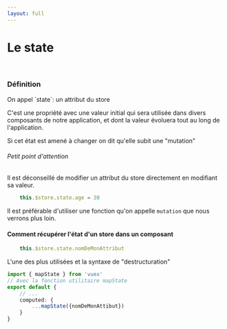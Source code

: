 ```yaml
---
layout: full
---
```


# Le state  
<div class="grid grid-cols-2 gap-4">

<div>

<br />

### Définition

<p class="text-base">
On appel `state`: un attribut du store

C'est une propriété avec une valeur initial qui sera utilisée dans divers composants de notre application,
et dont la valeur évoluera tout au long de l'application.

Si cet état est amené à changer on dit qu'elle subit une "mutation"

</p>
  <div class="bg-blue-500">

###### Petit point d'attention 
<p class="text-sm">
Il est déconseillé de modifier un attribut du store directement en modifiant sa valeur.

```ts
    this.$store.state.age = 30 
```
Il est préférable d'utiliser une fonction qu'on appelle `mutation` que nous verrons plus loin.
</p>
</div>
</div>

<div>

#### Comment récupérer l'état d'un store dans un composant


```ts
    this.$store.state.nomDeMonAttribut
```

L'une des plus utilisées et la syntaxe de "destructuration"
```ts
import { mapState } from 'vuex' 
// Avec la fonction utilitaire mapState 
export default {
    // ...
    computed: {
        ...mapState({nomDeMonAttibut})
    }
}
```
<br />

</div>
</div>

